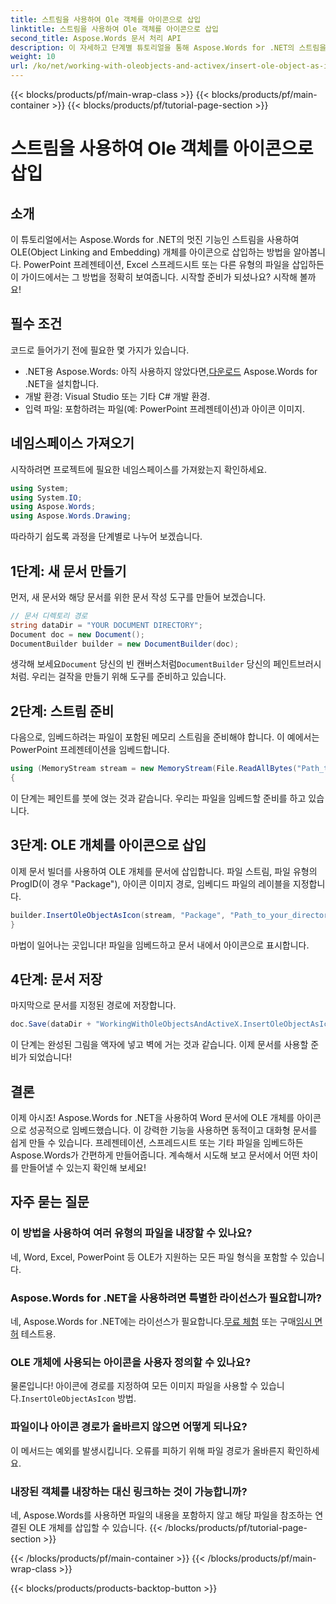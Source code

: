 ```yaml
---
title: 스트림을 사용하여 Ole 객체를 아이콘으로 삽입
linktitle: 스트림을 사용하여 Ole 객체를 아이콘으로 삽입
second_title: Aspose.Words 문서 처리 API
description: 이 자세하고 단계별 튜토리얼을 통해 Aspose.Words for .NET의 스트림을 사용하여 OLE 개체를 아이콘으로 삽입하는 방법을 알아보세요.
weight: 10
url: /ko/net/working-with-oleobjects-and-activex/insert-ole-object-as-icon-using-stream/
---
```


{{< blocks/products/pf/main-wrap-class >}}
{{< blocks/products/pf/main-container >}}
{{< blocks/products/pf/tutorial-page-section >}}

# 스트림을 사용하여 Ole 객체를 아이콘으로 삽입

## 소개

이 튜토리얼에서는 Aspose.Words for .NET의 멋진 기능인 스트림을 사용하여 OLE(Object Linking and Embedding) 개체를 아이콘으로 삽입하는 방법을 알아봅니다. PowerPoint 프레젠테이션, Excel 스프레드시트 또는 다른 유형의 파일을 삽입하든 이 가이드에서는 그 방법을 정확히 보여줍니다. 시작할 준비가 되셨나요? 시작해 볼까요!

## 필수 조건

코드로 들어가기 전에 필요한 몇 가지가 있습니다.

-  .NET용 Aspose.Words: 아직 사용하지 않았다면,[다운로드](https://releases.aspose.com/words/net/) Aspose.Words for .NET을 설치합니다.
- 개발 환경: Visual Studio 또는 기타 C# 개발 환경.
- 입력 파일: 포함하려는 파일(예: PowerPoint 프레젠테이션)과 아이콘 이미지.

## 네임스페이스 가져오기

시작하려면 프로젝트에 필요한 네임스페이스를 가져왔는지 확인하세요.

```csharp
using System;
using System.IO;
using Aspose.Words;
using Aspose.Words.Drawing;
```

따라하기 쉽도록 과정을 단계별로 나누어 보겠습니다.

## 1단계: 새 문서 만들기

먼저, 새 문서와 해당 문서를 위한 문서 작성 도구를 만들어 보겠습니다.

```csharp
// 문서 디렉토리 경로
string dataDir = "YOUR DOCUMENT DIRECTORY";
Document doc = new Document();
DocumentBuilder builder = new DocumentBuilder(doc);
```

 생각해 보세요`Document` 당신의 빈 캔버스처럼`DocumentBuilder` 당신의 페인트브러시처럼. 우리는 걸작을 만들기 위해 도구를 준비하고 있습니다.

## 2단계: 스트림 준비

다음으로, 임베드하려는 파일이 포함된 메모리 스트림을 준비해야 합니다. 이 예에서는 PowerPoint 프레젠테이션을 임베드합니다.

```csharp
using (MemoryStream stream = new MemoryStream(File.ReadAllBytes("Path_to_your_directory/Presentation.pptx")))
{
```

이 단계는 페인트를 붓에 얹는 것과 같습니다. 우리는 파일을 임베드할 준비를 하고 있습니다.

## 3단계: OLE 개체를 아이콘으로 삽입

이제 문서 빌더를 사용하여 OLE 개체를 문서에 삽입합니다. 파일 스트림, 파일 유형의 ProgID(이 경우 "Package"), 아이콘 이미지 경로, 임베디드 파일의 레이블을 지정합니다.

```csharp
builder.InsertOleObjectAsIcon(stream, "Package", "Path_to_your_directory/Logo icon.ico", "My embedded file");
}
```

마법이 일어나는 곳입니다! 파일을 임베드하고 문서 내에서 아이콘으로 표시합니다.

## 4단계: 문서 저장

마지막으로 문서를 지정된 경로에 저장합니다.

```csharp
doc.Save(dataDir + "WorkingWithOleObjectsAndActiveX.InsertOleObjectAsIconUsingStream.docx");
```

이 단계는 완성된 그림을 액자에 넣고 벽에 거는 것과 같습니다. 이제 문서를 사용할 준비가 되었습니다!

## 결론

이제 아시죠! Aspose.Words for .NET을 사용하여 Word 문서에 OLE 개체를 아이콘으로 성공적으로 임베드했습니다. 이 강력한 기능을 사용하면 동적이고 대화형 문서를 쉽게 만들 수 있습니다. 프레젠테이션, 스프레드시트 또는 기타 파일을 임베드하든 Aspose.Words가 간편하게 만들어줍니다. 계속해서 시도해 보고 문서에서 어떤 차이를 만들어낼 수 있는지 확인해 보세요!

## 자주 묻는 질문

### 이 방법을 사용하여 여러 유형의 파일을 내장할 수 있나요?
네, Word, Excel, PowerPoint 등 OLE가 지원하는 모든 파일 형식을 포함할 수 있습니다.

### Aspose.Words for .NET을 사용하려면 특별한 라이선스가 필요합니까?
 네, Aspose.Words for .NET에는 라이선스가 필요합니다.[무료 체험](https://releases.aspose.com/) 또는 구매[임시 면허](https://purchase.aspose.com/temporary-license/) 테스트용.

### OLE 개체에 사용되는 아이콘을 사용자 정의할 수 있나요?
 물론입니다! 아이콘에 경로를 지정하여 모든 이미지 파일을 사용할 수 있습니다.`InsertOleObjectAsIcon` 방법.

### 파일이나 아이콘 경로가 올바르지 않으면 어떻게 되나요?
이 메서드는 예외를 발생시킵니다. 오류를 피하기 위해 파일 경로가 올바른지 확인하세요.

### 내장된 객체를 내장하는 대신 링크하는 것이 가능합니까?
네, Aspose.Words를 사용하면 파일의 내용을 포함하지 않고 해당 파일을 참조하는 연결된 OLE 개체를 삽입할 수 있습니다.
{{< /blocks/products/pf/tutorial-page-section >}}

{{< /blocks/products/pf/main-container >}}
{{< /blocks/products/pf/main-wrap-class >}}

{{< blocks/products/products-backtop-button >}}
